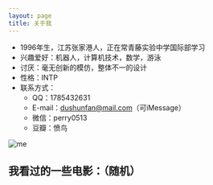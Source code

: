 ```yaml
---
layout: page
title: 关于我
---
```

* 1996年生，江苏张家港人，正在常青藤实验中学国际部学习
* 兴趣爱好：机器人，计算机技术，数学，游泳
* 讨厌：毫无创新的模仿，整体不一的设计
* 性格：INTP
* 联系方式：
  * QQ：1785432631
  * E-mail：dushunfan@mail.com（可iMessage）
  * 微信：perry0513
  * 豆瓣：愤鸟

![me](http://pic.yupoo.com/perrydu/CdX6xK18/medium.jpg)

## 我看过的一些电影：（随机）

<script type="text/javascript" src="http://www.douban.com/service/badge/perrydu/?show=collection&amp;select=random&amp;n=20&amp;columns=10&amp;hidelogo=yes&amp;hideself=yes&amp;cat=movie" ></script>


